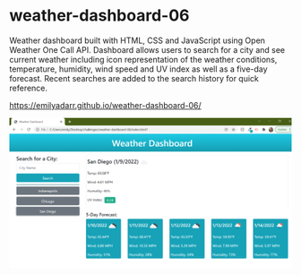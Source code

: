 # weather-dashboard-06

Weather dashboard built with HTML, CSS and JavaScript using Open Weather One Call API. Dashboard allows users to search for a city and see current weather including icon representation of the weather conditions, temperature, humidity, wind speed and UV index as well as a five-day forecast. Recent searches are added to the search history for quick reference. 

https://emilyadarr.github.io/weather-dashboard-06/

![image](https://github.com/emilyadarr/weather-dashboard-06/blob/47a79161b06c486a779f6d9a157ff128a71fddbe/assets/images/weather-dashboard-screenshot.png)
